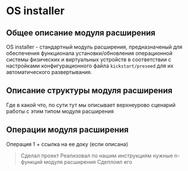 # OS installer

## Общее описание модуля расширения

OS installer - стандартный модуль расширения, предназначеный для обеспечения функционала установки/обновления операционной системы физических и виртуальных устройств в соответствии с настройками конфигурационного файла `kickstart/preseed` для их автоматического развертывания. 

## Описание структуры модуля расширения

Где в какой что, по сути тут мы описывает верхнеурово сценарий работы с этим типом модуля расширения

## Операции модуля расширения

Операция 1 + ссылка на ее доку (если описана)

> Сделал проект
> Реализовал по нашим инструкциям нужные n-функций модуля расширения
> Сдеплоил его
